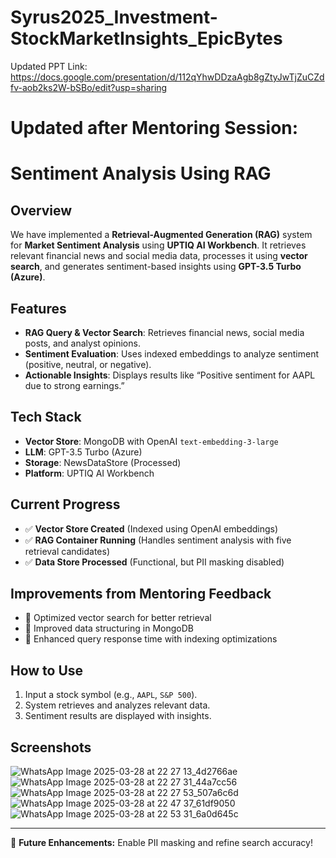 ﻿# Syrus2025_Investment-StockMarketInsights_EpicBytes

Updated PPT Link: https://docs.google.com/presentation/d/112qYhwDDzaAgb8gZtyJwTjZuCZdfv-aob2ks2W-bSBo/edit?usp=sharing

# Updated after Mentoring Session:

# Sentiment Analysis Using RAG

## Overview
We have implemented a **Retrieval-Augmented Generation (RAG)** system for **Market Sentiment Analysis** using **UPTIQ AI Workbench**. It retrieves relevant financial news and social media data, processes it using **vector search**, and generates sentiment-based insights using **GPT-3.5 Turbo (Azure)**.

## Features
- **RAG Query & Vector Search**: Retrieves financial news, social media posts, and analyst opinions.
- **Sentiment Evaluation**: Uses indexed embeddings to analyze sentiment (positive, neutral, or negative).
- **Actionable Insights**: Displays results like “Positive sentiment for AAPL due to strong earnings.”

## Tech Stack
- **Vector Store**: MongoDB with OpenAI `text-embedding-3-large`
- **LLM**: GPT-3.5 Turbo (Azure)
- **Storage**: NewsDataStore (Processed)
- **Platform**: UPTIQ AI Workbench

## Current Progress
- ✅ **Vector Store Created** (Indexed using OpenAI embeddings)
- ✅ **RAG Container Running** (Handles sentiment analysis with five retrieval candidates)
- ✅ **Data Store Processed** (Functional, but PII masking disabled)

## Improvements from Mentoring Feedback
- 🔹 Optimized vector search for better retrieval
- 🔹 Improved data structuring in MongoDB
- 🔹 Enhanced query response time with indexing optimizations

## How to Use
1. Input a stock symbol (e.g., `AAPL`, `S&P 500`).
2. System retrieves and analyzes relevant data.
3. Sentiment results are displayed with insights.

## Screenshots
![WhatsApp Image 2025-03-28 at 22 27 13_4d2766ae](https://github.com/user-attachments/assets/35b28094-db93-4270-84f3-4558859202b0)
![WhatsApp Image 2025-03-28 at 22 27 31_44a7cc56](https://github.com/user-attachments/assets/7db72aad-4c8a-4d3e-8b14-3b787007f2b5)
![WhatsApp Image 2025-03-28 at 22 27 53_507a6c6d](https://github.com/user-attachments/assets/1e06c3f5-c0da-405a-aecb-27e1abff57cd)
![WhatsApp Image 2025-03-28 at 22 47 37_61df9050](https://github.com/user-attachments/assets/ed72319d-0148-4ace-b9c1-b1ac93898a03)
![WhatsApp Image 2025-03-28 at 22 53 31_6a0d645c](https://github.com/user-attachments/assets/81bd790b-2418-488d-b070-7ac11cbdbca5)







---
📌 **Future Enhancements:** Enable PII masking and refine search accuracy!
